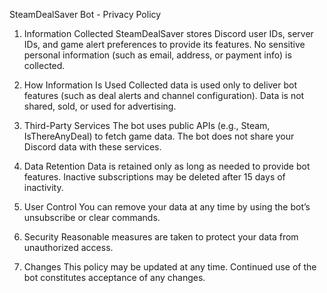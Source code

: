 SteamDealSaver Bot - Privacy Policy

1. Information Collected
    SteamDealSaver stores Discord user IDs, server IDs, and game alert preferences to provide its features. No sensitive personal information (such as email, address, or payment info) is collected.

2. How Information Is Used
    Collected data is used only to deliver bot features (such as deal alerts and channel configuration). Data is not shared, sold, or used for advertising.

3. Third-Party Services
    The bot uses public APIs (e.g., Steam, IsThereAnyDeal) to fetch game data. The bot does not share your Discord data with these services.

4. Data Retention
  Data is retained only as long as needed to provide bot features. Inactive subscriptions may be deleted after 15 days of inactivity.

5. User Control
  You can remove your data at any time by using the bot’s unsubscribe or clear commands.

6. Security
    Reasonable measures are taken to protect your data from unauthorized access.

7. Changes
    This policy may be updated at any time. Continued use of the bot constitutes acceptance of any changes.
